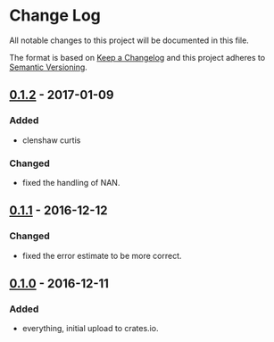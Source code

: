 # Change Log
All notable changes to this project will be documented in this file.

The format is based on [Keep a Changelog](http://keepachangelog.com/)
and this project adheres to [Semantic Versioning](http://semver.org/).

## [0.1.2] - 2017-01-09
### Added
- clenshaw curtis

### Changed
- fixed the handling of NAN.

## [0.1.1] - 2016-12-12
### Changed
- fixed the error estimate to be more correct.

## [0.1.0] - 2016-12-11
### Added
- everything, initial upload to crates.io.

[0.1.2]: https://github.com/Eh2406/quadrature/tree/0.1.2
[0.1.1]: https://github.com/Eh2406/quadrature/tree/0.1.1
[0.1.0]: https://github.com/Eh2406/quadrature/tree/0.1.0
